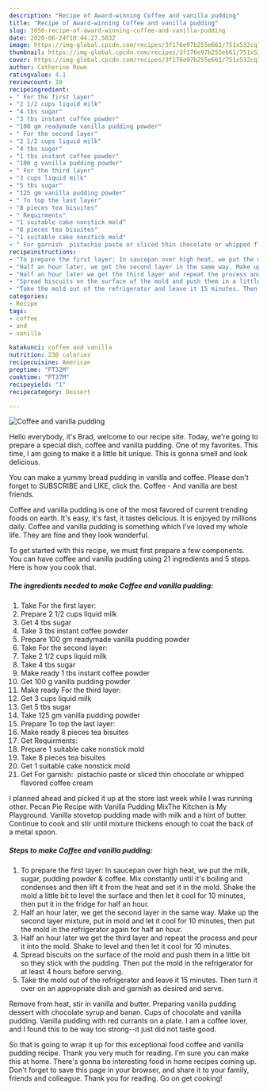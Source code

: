 ```yaml
---
description: "Recipe of Award-winning Coffee and vanilla pudding"
title: "Recipe of Award-winning Coffee and vanilla pudding"
slug: 1656-recipe-of-award-winning-coffee-and-vanilla-pudding
date: 2020-06-24T10:44:27.583Z
image: https://img-global.cpcdn.com/recipes/3f176e97b255e661/751x532cq70/coffee-and-vanilla-pudding-recipe-main-photo.jpg
thumbnail: https://img-global.cpcdn.com/recipes/3f176e97b255e661/751x532cq70/coffee-and-vanilla-pudding-recipe-main-photo.jpg
cover: https://img-global.cpcdn.com/recipes/3f176e97b255e661/751x532cq70/coffee-and-vanilla-pudding-recipe-main-photo.jpg
author: Catherine Rowe
ratingvalue: 4.1
reviewcount: 10
recipeingredient:
- " For the first layer"
- "2 1/2 cups liquid milk"
- "4 tbs sugar"
- "3 tbs instant coffee powder"
- "100 gm readymade vanilla pudding powder"
- " For the second layer"
- "2 1/2 cups liquid milk"
- "4 tbs sugar"
- "1 tbs instant coffee powder"
- "100 g vanilla pudding powder"
- " For the third layer"
- "3 cups liquid milk"
- "5 tbs sugar"
- "125 gm vanilla pudding powder"
- " To top the last layer"
- "8 pieces tea bisuites"
- " Requirments"
- "1 suitable cake nonstick mold"
- "8 pieces tea bisuites"
- "1 suitable cake nonstick mold"
- " For garnish  pistachio paste or sliced thin chocolate or whipped flavored coffee cream"
recipeinstructions:
- "To prepare the first layer: In saucepan over high heat, we put the milk, sugar, pudding powder &amp; coffee. Mix constantly until it&#39;s boiling and condenses and then lift it from the heat and set it in the mold. Shake the mold a little bit to level the surface and then let it cool for 10 minutes, then put it in the fridge for half an hour."
- "Half an hour later, we get the second layer in the same way. Make up the second layer mixture, put in mold and let it cool for 10 minutes, then put the mold in the refrigerator again for half an hour."
- "Half an hour later we get the third layer and repeat the process and pour it into the mold. Shake to level and then let it cool  for 10 minutes."
- "Spread biscuits on the surface of the mold and push them in a little bit so they stick with the pudding. Then put the mold in the refrigerator for at least 4 hours before serving."
- "Take the mold out of the refrigerator and leave it 15 minutes. Then turn it over on an appropriate dish and garnish as desired and serve."
categories:
- Recipe
tags:
- coffee
- and
- vanilla

katakunci: coffee and vanilla 
nutrition: 230 calories
recipecuisine: American
preptime: "PT32M"
cooktime: "PT37M"
recipeyield: "1"
recipecategory: Dessert

---
```



![Coffee and vanilla pudding](https://img-global.cpcdn.com/recipes/3f176e97b255e661/751x532cq70/coffee-and-vanilla-pudding-recipe-main-photo.jpg)

Hello everybody, it's Brad, welcome to our recipe site. Today, we're going to prepare a special dish, coffee and vanilla pudding. One of my favorites. This time, I am going to make it a little bit unique. This is gonna smell and look delicious.

You can make a yummy bread pudding in vanilla and coffee. Please don&#39;t forget to SUBSCRIBE and LIKE, click the. Coffee - And vanilla are best friends.

Coffee and vanilla pudding is one of the most favored of current trending foods on earth. It's easy, it's fast, it tastes delicious. It is enjoyed by millions daily. Coffee and vanilla pudding is something which I've loved my whole life. They are fine and they look wonderful.


To get started with this recipe, we must first prepare a few components. You can have coffee and vanilla pudding using 21 ingredients and 5 steps. Here is how you cook that.

<!--inarticleads1-->

##### The ingredients needed to make Coffee and vanilla pudding:

1. Take  For the first layer:
1. Prepare 2 1/2 cups liquid milk
1. Get 4 tbs sugar
1. Take 3 tbs instant coffee powder
1. Prepare 100 gm readymade vanilla pudding powder
1. Take  For the second layer:
1. Take 2 1/2 cups liquid milk
1. Take 4 tbs sugar
1. Make ready 1 tbs instant coffee powder
1. Get 100 g vanilla pudding powder
1. Make ready  For the third layer:
1. Get 3 cups liquid milk
1. Get 5 tbs sugar
1. Take 125 gm vanilla pudding powder
1. Prepare  To top the last layer:
1. Make ready 8 pieces tea bisuites
1. Get  Requirments:
1. Prepare 1 suitable cake nonstick mold
1. Take 8 pieces tea bisuites
1. Get 1 suitable cake nonstick mold
1. Get  For garnish:  pistachio paste or sliced ​​thin chocolate or whipped flavored coffee cream


I planned ahead and picked it up at the store last week while I was running other. Pecan Pie Recipe with Vanilla Pudding MixThe Kitchen is My Playground. Vanilla stovetop pudding made with milk and a hint of butter. Continue to cook and stir until mixture thickens enough to coat the back of a metal spoon. 

<!--inarticleads2-->

##### Steps to make Coffee and vanilla pudding:

1. To prepare the first layer: In saucepan over high heat, we put the milk, sugar, pudding powder &amp; coffee. Mix constantly until it&#39;s boiling and condenses and then lift it from the heat and set it in the mold. Shake the mold a little bit to level the surface and then let it cool for 10 minutes, then put it in the fridge for half an hour.
1. Half an hour later, we get the second layer in the same way. Make up the second layer mixture, put in mold and let it cool for 10 minutes, then put the mold in the refrigerator again for half an hour.
1. Half an hour later we get the third layer and repeat the process and pour it into the mold. Shake to level and then let it cool  for 10 minutes.
1. Spread biscuits on the surface of the mold and push them in a little bit so they stick with the pudding. Then put the mold in the refrigerator for at least 4 hours before serving.
1. Take the mold out of the refrigerator and leave it 15 minutes. Then turn it over on an appropriate dish and garnish as desired and serve.


Remove from heat, stir in vanilla and butter. Preparing vanilla pudding dessert with chocolate syrup and banan. Cups of chocolate and vanilla pudding. Vanilla pudding with red currants on a plate. I am a coffee lover, and I found this to be way too strong--it just did not taste good. 

So that is going to wrap it up for this exceptional food coffee and vanilla pudding recipe. Thank you very much for reading. I'm sure you can make this at home. There's gonna be interesting food in home recipes coming up. Don't forget to save this page in your browser, and share it to your family, friends and colleague. Thank you for reading. Go on get cooking!
